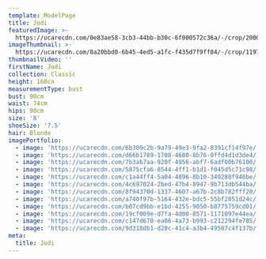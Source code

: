 ```yaml
---
template: ModelPage
title: Jodi
featuredImage: >-
  https://ucarecdn.com/0e83ae58-3cb3-44bb-b30c-6f000572c36a/-/crop/2000x946/0,0/-/preview/
imageThumbnail: >-
  https://ucarecdn.com/8a20bbd0-6b45-4ed5-a1fc-f435d7f9ff84/-/crop/1197x1611/92,83/-/preview/
thumbnailVideo: ''
firstName: Jodi
collection: Classic
height: 160cn
measurementType: bust
bust: 90cm
waist: 74cm
hips: 90cm
size: '8'
shoeSize: '7.5'
hair: Blonde
imagePortfolio:
  - image: 'https://ucarecdn.com/6b309c2b-9a79-49e3-9fa2-8391cf14f97e/'
  - image: 'https://ucarecdn.com/d66b1789-1708-4680-8b76-0ffd4d1d3de4/'
  - image: 'https://ucarecdn.com/7b3ab7aa-920f-4956-abf7-6adf00b76100/'
  - image: 'https://ucarecdn.com/5875cfa6-8544-4ff1-b1d1-f045d5c71c98/'
  - image: 'https://ucarecdn.com/c1a44ff4-5a04-4896-8b10-349288f948be/'
  - image: 'https://ucarecdn.com/4c697024-2bed-47b4-8947-9b713db544ba/'
  - image: 'https://ucarecdn.com/8f94370d-1337-4607-a67b-2c8b782fff20/'
  - image: 'https://ucarecdn.com/a740f97b-5164-432e-bdc5-55bf2851d24c/'
  - image: 'https://ucarecdn.com/b07cd9bb-e1bd-4255-9050-b8775759cd01/'
  - image: 'https://ucarecdn.com/19cf009e-d7fa-4d00-8571-1171097e44ea/'
  - image: 'https://ucarecdn.com/c147d670-ea06-4a73-b993-c212294fe785/'
  - image: 'https://ucarecdn.com/9d318db1-d28c-41c4-a3b4-49507c4f137b/'
meta:
  title: Jodi
---
```


